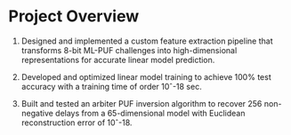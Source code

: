 # Project Overview

1) Designed and implemented a custom feature extraction pipeline that transforms 8-bit ML-PUF challenges into high-dimensional representations for accurate linear model prediction.

2) Developed and optimized linear model training to achieve 100% test accuracy with a training time of order 10ˆ-18 sec.

3) Built and tested an arbiter PUF inversion algorithm to recover 256 non-negative delays from a 65-dimensional model with Euclidean reconstruction error of 10ˆ-18.
